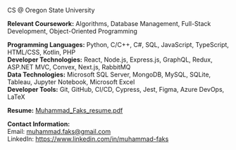 CS @ Oregon State University

**Relevant Coursework:** Algorithms, Database Management, Full-Stack Development, Object-Oriented Programming

**Programming Languages:** Python, C/C++, C\#, SQL, JavaScript, TypeScript, HTML/CSS, Kotlin, PHP    
**Developer Technologies:** React, Node.js, Express.js, GraphQL, Redux, ASP.NET MVC, Convex, Next.js, RabbitMQ       
**Data Technologies:** Microsoft SQL Server, MongoDB, MySQL, SQLite, Tableau, Jupyter Notebook, Microsoft Excel        
**Developer Tools:** Git, GitHub, CI/CD, Cypress, Jest, Figma, Azure DevOps, LaTeX    

**Resume:** [Muhammad_Faks_resume.pdf](https://github.com/mfaks/mfaks/files/14844776/Muhammad_Faks_resume.pdf)

**Contact Information:**    
Email: muhammad.faks@gmail.com     
LinkedIn: https://www.linkedin.com/in/muhammad-faks
